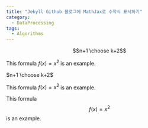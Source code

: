 ```yaml
---
title: "Jekyll Github 블로그에 MathJax로 수학식 표시하기"
category:
  - DataProcessing
tags:
  - Algorithms
---
```


$$n+1 \choose k+2$$

This formula $f(x) = x^2$ is an example.

$n+1 \choose k+2$

This formula $f(x) = x^2$ is an example.

This formula $$f(x) = x^2$$ is an example.
